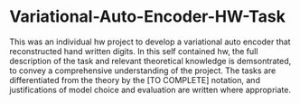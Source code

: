 # Variational-Auto-Encoder-HW-Task
This was an individual hw project to develop a variational auto encoder that reconstructed hand written digits. In this self contained hw, the full description of the task and relevant theoretical knowledge is demsontrated, to convey a comprehensive understanding of the project.
The tasks are differentiated from the theory by the [TO COMPLETE] notation, and justifications of model choice and evaluation are written where appropriate. 

